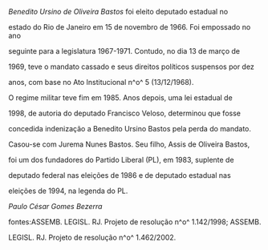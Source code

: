 

*Benedito Ursino de Oliveira Bastos* foi eleito deputado estadual no

estado do Rio de Janeiro em 15 de novembro de 1966. Foi empossado no ano

seguinte para a legislatura 1967-1971. Contudo, no dia 13 de março de

1969, teve o mandato cassado e seus direitos políticos suspensos por dez

anos, com base no Ato Institucional n^o^ 5 (13/12/1968).



O regime militar teve fim em 1985. Anos depois, uma lei estadual de

1998, de autoria do deputado Francisco Veloso, determinou que fosse

concedida indenização a Benedito Ursino Bastos pela perda do mandato.



Casou-se com Jurema Nunes Bastos. Seu filho, Assis de Oliveira Bastos,

foi um dos fundadores do Partido Liberal (PL), em 1983, suplente de

deputado federal nas eleições de 1986 e de deputado estadual nas

eleições de 1994, na legenda do PL.



*Paulo César Gomes Bezerra*



fontes:ASSEMB. LEGISL. RJ. Projeto de resolução n^o^ 1.142/1998; ASSEMB.

LEGISL. RJ. Projeto de resolução n^o^ 1.462/2002.

